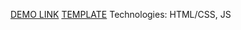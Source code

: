 [DEMO LINK](https://hheight.github.io/react_todo-app/)
[TEMPLATE](https://www.figma.com/file/Jryi2RU2LgK2bfwsxldABC/brand_of_eco-cosmetics-(Copy))
Technologies: HTML/CSS, JS
